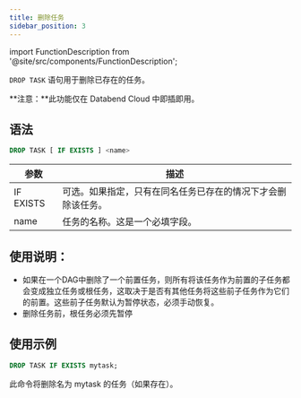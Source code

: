 ```yaml
---
title: 删除任务
sidebar_position: 3
---
```

import FunctionDescription from '@site/src/components/FunctionDescription';

<FunctionDescription description="引入或更新于：v1.2.371"/>

`DROP TASK` 语句用于删除已存在的任务。

**注意：**此功能仅在 Databend Cloud 中即插即用。

## 语法

```sql
DROP TASK [ IF EXISTS ] <name>
```

| 参数                             | 描述                                                                                       |
|----------------------------------|---------------------------------------------------------------------------------------------|
| IF EXISTS                        | 可选。如果指定，只有在同名任务已存在的情况下才会删除该任务。                                    |
| name                             | 任务的名称。这是一个必填字段。                                                                 |

## 使用说明：

- 如果在一个DAG中删除了一个前置任务，则所有将该任务作为前置的子任务都会变成独立任务或根任务，这取决于是否有其他任务将这些前子任务作为它们的前置。这些前子任务默认为暂停状态，必须手动恢复。
- 删除任务前，根任务必须先暂停

## 使用示例

```sql
DROP TASK IF EXISTS mytask;
```

此命令将删除名为 mytask 的任务（如果存在）。